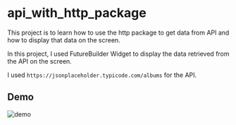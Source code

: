 # api_with_http_package

This project is to learn how to use the http package to get data from API and how to display that data on the screen.

In this project, I used FutureBuilder Widget to display the data retrieved from the API on the screen.

I used `https://jsonplaceholder.typicode.com/albums` for the API.

## Demo

![demo](https://user-images.githubusercontent.com/64715484/143676334-3f5c32ed-db06-48af-af85-49a217c9d100.gif)
